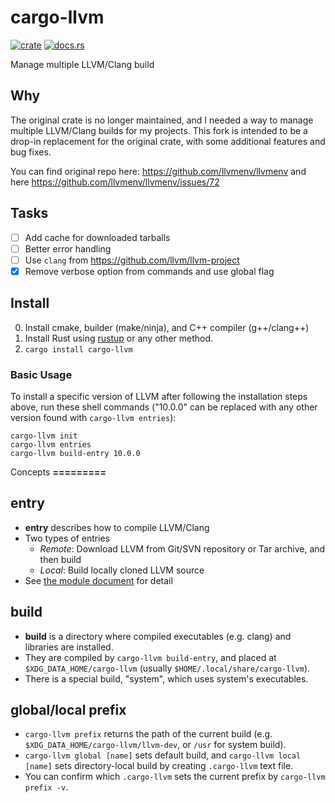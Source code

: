 cargo-llvm
=========

[![crate](https://img.shields.io/crates/v/cargo-llvm.svg)](https://crates.io/crates/cargo-llvm)
[![docs.rs](https://docs.rs/cargo-llvm/badge.svg)](https://docs.rs/cargo-llvm)

Manage multiple LLVM/Clang build

Why
-------
The original crate is no longer maintained, and I needed a way to manage multiple LLVM/Clang builds for my projects.
This fork is intended to be a drop-in replacement for the original crate, with some additional features and bug fixes.

You can find original repo here: https://github.com/llvmenv/llvmenv and
here https://github.com/llvmenv/llvmenv/issues/72

Tasks
-------

- [ ] Add cache for downloaded tarballs
- [ ] Better error handling
- [ ] Use `clang` from https://github.com/llvm/llvm-project
- [x] Remove verbose option from commands and use global flag

Install
-------

0. Install cmake, builder (make/ninja), and C++ compiler (g++/clang++)
1. Install Rust using [rustup](https://github.com/rust-lang-nursery/rustup.rs) or any other method.
2. `cargo install cargo-llvm`

### Basic Usage

To install a specific version of LLVM after following the installation steps above, run these shell commands ("10.0.0"
can be replaced with any other version found with `cargo-llvm entries`):

```
cargo-llvm init
cargo-llvm entries
cargo-llvm build-entry 10.0.0
```

Concepts
**=========**

entry
------

- **entry** describes how to compile LLVM/Clang
- Two types of entries
    - *Remote*: Download LLVM from Git/SVN repository or Tar archive, and then build
    - *Local*: Build locally cloned LLVM source
- See [the module document](https://docs.rs/cargo-llvm/*/cargo-llvm/entry/index.html) for detail

build
------

- **build** is a directory where compiled executables (e.g. clang) and libraries are installed.
- They are compiled by `cargo-llvm build-entry`, and placed at `$XDG_DATA_HOME/cargo-llvm` (usually
  `$HOME/.local/share/cargo-llvm`).
- There is a special build, "system", which uses system's executables.

global/local prefix
--------------------

- `cargo-llvm prefix` returns the path of the current build (e.g. `$XDG_DATA_HOME/cargo-llvm/llvm-dev`, or `/usr` for
  system build).
- `cargo-llvm global [name]` sets default build, and `cargo-llvm local [name]` sets directory-local build by creating
  `.cargo-llvm` text file.
- You can confirm which `.cargo-llvm` sets the current prefix by `cargo-llvm prefix -v`.
